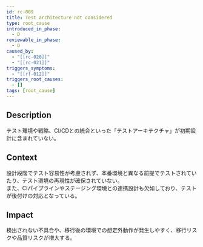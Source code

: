 ```yaml
---
id: rc-009
title: Test architecture not considered
type: root_cause
introduced_in_phase:
  - D
reviewable_in_phase:
  - D
caused_by:
  - "[[rc-020]]"
  - "[[rc-021]]"
triggers_symptoms:
  - "[[rf-012]]"
triggers_root_causes:
  - []
tags: [root_cause]
---
```


## Description
テスト環境や戦略、CI/CDとの統合といった「テストアーキテクチャ」が初期設計に含まれていない。

## Context
設計段階でテスト容易性が考慮されず、本番環境と異なる前提でテストされていたり、テスト環境の再現性が確保されていない。  
また、CIパイプラインやステージング環境との連携設計も欠如しており、テストが後付けの対応となっている。

## Impact
検出されない不具合や、移行後の環境での想定外動作が発生しやすく、移行リスクや品質リスクが増大する。